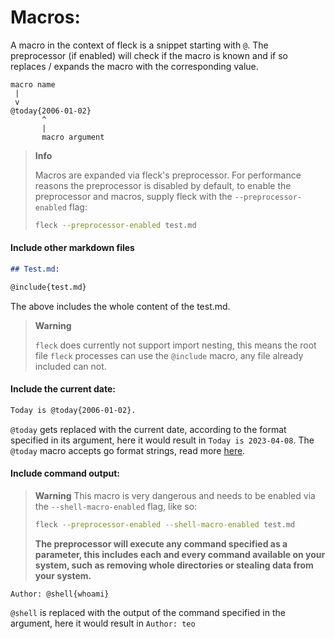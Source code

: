 # Macros:

A macro in the context of fleck is a snippet starting with `@`.
The preprocessor (if enabled) will check if the macro is known and if so replaces / expands the macro with the corresponding value.

```text
macro name
 |
 v
@today{2006-01-02}
       ^
       |
       macro argument
```

> **Info**
>
> Macros are expanded via fleck's preprocessor. For performance reasons the preprocessor is disabled by default, to enable the preprocessor and macros, supply fleck with the `--preprocessor-enabled` flag:
>
> ```bash
> fleck --preprocessor-enabled test.md
> ```

#### Include other markdown files

```markdown
## Test.md:

@include{test.md}
```

The above includes the whole content of the test.md.

> **Warning**
>
> `fleck` does currently not support import nesting, this means the root file `fleck` processes can use the `@include` macro, any file already included can not.

#### Include the current date:

```markdown
Today is @today{2006-01-02}.
```

`@today` gets replaced with the current date, according to the format specified in its argument, here it would result in `Today is 2023-04-08`.
The `@today` macro accepts go format strings, read more [here](https://www.digitalocean.com/community/tutorials/how-to-use-dates-and-times-in-go).

#### Include command output:

> **Warning**
> This macro is very dangerous and needs to be enabled via the `--shell-macro-enabled` flag, like so:
>
> ```bash
> fleck --preprocessor-enabled --shell-macro-enabled test.md
> ```
>
> **The preprocessor will execute any command specified as a parameter, this includes each and every command available on your system, such as removing whole directories or stealing data from your system.**

```
Author: @shell{whoami}
```

`@shell` is replaced with the output of the command specified in the argument, here it would result in `Author: teo`
